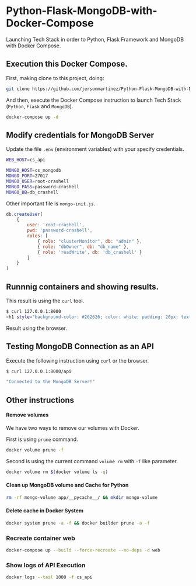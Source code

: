 # Python-Flask-MongoDB-with-Docker-Compose
Launching Tech Stack in order to Python, Flask Framework and MongoDB with Docker Compose.

## Execution this Docker Compose.

First, making clone to this project, doing: 

```bash
git clone https://github.com/jersonmartinez/Python-Flask-MongoDB-with-Docker-Compose.git
```

And then, execute the Docker Compose instruction to launch Tech Stack (`Python`, `Flask` and `MongoDB`). 

```bash
docker-compose up -d
```

## Modify credentials for MongoDB Server

Update the file `.env` (environment variables) with your specify credentials. 

```bash
WEB_HOST=cs_api

MONGO_HOST=cs_mongodb
MONGO_PORT=27017
MONGO_USER=root-crashell
MONGO_PASS=password-crashell
MONGO_DB=db_crashell
```

Other important file is `mongo-init.js`.

```javascript
db.createUser(
    {
        user: 'root-crashell',
        pwd: 'password-crashell',
        roles: [
            { role: "clusterMonitor", db: "admin" },
            { role: "dbOwner", db: "db_name" },
            { role: 'readWrite', db: 'db_crashell' }
        ]
    }
)
```

## Runnnig containers and showing results.

This result is using the `curl` tool.

```bash
$ curl 127.0.0.1:8000
<h1 style="background-color: #262626; color: white; padding: 20px; text-align:center;">Hello, Crashell!</h1>
```

Result using the browser.



## Testing MongoDB Connection as an API

Execute the following instruction using `curl` or the browser.

```bash
$ curl 127.0.0.1:8000/api

"Connected to the MongoDB Server!"
```

## Other instructions

#### Remove volumes
We have two ways to remove our volumes with Docker.

First is using `prune` command.

```bash
docker volume prune -f
```

Second is using the current command `volume rm` with `-f` like parameter.

```bash
docker volume rm $(docker volume ls -q)
```

#### Clean up MongoDB volume and Cache for Python

```bash
rm -rf mongo-volume app/__pycache__/ && mkdir mongo-volume
```

#### Delete cache in Docker System

```bash
docker system prune -a -f && docker builder prune -a -f
```

### Recreate container web

```bash
docker-compose up --build --force-recreate --no-deps -d web
```

### Show logs of API Execution

```bash
docker logs --tail 1000 -f cs_api
```